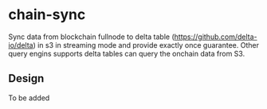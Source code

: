 # chain-sync
Sync data from blockchain fullnode to delta table (https://github.com/delta-io/delta) in s3 in streaming mode and provide exactly once guarantee.
Other query engins supports delta tables can query the onchain data from S3.

## Design
To be added
